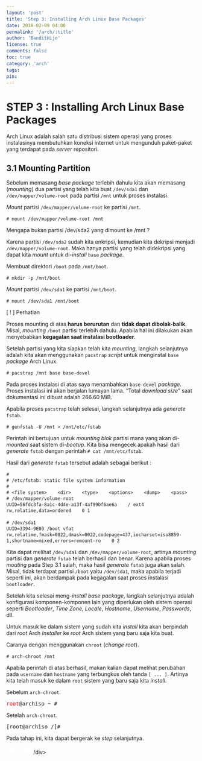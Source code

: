 ```yaml
---
layout: 'post'
title: 'Step 3: Installing Arch Linux Base Packages'
date: 2018-02-09 04:00
permalink: '/arch/:title'
author: 'BanditHijo'
license: true
comments: false
toc: true
category: 'arch'
tags:
pin:
---
```



# STEP 3 : Installing Arch Linux Base Packages

Arch Linux adalah salah satu distribusi sistem operasi yang proses instalasinya membutuhkan koneksi internet untuk mengunduh paket-paket yang terdapat pada _server_ repositori.

## 3.1 Mounting Partition

Sebelum memasang _base package_ terlebih dahulu kita akan memasang \(_mounting_\) dua partisi yang telah kita buat `/dev/sda1` dan `/dev/mapper/volume-root` pada partisi `/mnt` untuk proses instalasi.

_Mount_ partisi `/dev/mapper/volume-root` ke partisi `/mnt`.

```
# mount /dev/mapper/volume-root /mnt
```

<!-- PERTANYAAN -->
<div class="blockquote-yellow">
<div class="blockquote-yellow-title">Mengapa bukan partisi /dev/sda2 yang dimount ke /mnt ?</div>
<p>Karena partisi <code>/dev/sda2</code> sudah kita enkripsi, kemudian kita dekripsi menjadi <code>/dev/mapper/volume-root</code>. Maka hanya partisi yang telah didekripsi yang dapat kita <i>mount</i> untuk di-<i>install</i> <code>base</code> <i>package</i>.</p>
</div>

Membuat direktori `/boot` pada `/mnt/boot`.

```
# mkdir -p /mnt/boot
```

_Mount_ partisi `/dev/sda1` ke partisi `/mnt/boot`.

```
# mount /dev/sda1 /mnt/boot
```

<!-- PERHATIAN -->
<div class="blockquote-red">
<div class="blockquote-red-title">[ ! ] Perhatian</div>
<p>Proses mounting di atas <b>harus berurutan</b> dan <b>tidak dapat dibolak-balik</b>. Misal, <i>mounting</i> <code>/boot</code> partisi terlebih dahulu. Apabila hal ini dilakukan akan menyebabkan <b>kegagalan saat instalasi bootloader</b>.</p>
</div>

Setelah partisi yang kita siapkan telah kita _mounting_, langkah selanjutnya adalah kita akan menggunakan `pacstrap` _script_ untuk menginstal `base` _package_ Arch Linux.

```
# pacstrap /mnt base base-devel
```

Pada proses instalasi di atas saya menambahkan `base-devel` _package_. Proses instalasi ini akan berjalan lumayan lama. “Total _download size_” saat dokumentasi ini dibuat adalah 266.60 MiB.

Apabila proses `pacstrap` telah selesai, langkah selanjutnya ada _generate_ `fstab`.

```
# genfstab -U /mnt > /mnt/etc/fstab
```

Perintah ini bertujuan untuk _mounting blok_ partisi mana yang akan di-*mounted* saat sistem di-*bootup*.  Kita bisa mengecek apakah hasil dari _generate_ `fstab` dengan perintah `# cat /mnt/etc/fstab`.

Hasil dari _generate_ `fstab` tersebut adalah sebagai berikut :

```
#
# /etc/fstab: static file system information
#
# <file system>    <dir>    <type>    <options>    <dump>    <pass>
# /dev/mapper/volume-root
UUID=56fdc3fa-8a1c-4d4e-a13f-4af99bf6ae6a    / ext4  rw,relatime,data=ordered    0 1

# /dev/sda1
UUID=3394-9E03 /boot vfat rw,relatime,fmask=0022,dmask=0022,codepage=437,iocharset=iso8859-1,shortname=mixed,errors=remount-ro    0 2
```

Kita dapat melihat `/dev/sda1` dan `/dev/mapper/volume-root`, artinya _mounting_ partisi dan _generate_ `fstab` telah berhasil dan benar. Karena apabila proses _mouting_ pada Step 3.1 salah, maka hasil _generate_ `fstab` juga akan salah. Misal, tidak terdapat partisi `/boot` yaitu `/dev/sda1`, maka apabila terjadi seperti ini, akan berdampak pada kegagalan saat proses instalasi `bootloader`.

Setelah kita selesai meng-*install* _base package_, langkah selanjutnya adalah konfigurasi komponen-komponen lain yang diperlukan oleh sistem operasi seperti _Bootloader_, _Time Zone_, _Locale_, _Hostname_, _Username_, _Passwords_, dll.

Untuk masuk ke dalam sistem yang sudah kita _install_ kita akan berpindah dari _root_ Arch _Installer_ ke _root_ Arch sistem yang baru saja kita buat.

Caranya dengan menggunakan `chroot` \(_change root_\).

```
# arch-chroot /mnt
```

Apabila perintah di atas berhasil, makan kalian dapat melihat perubahan pada `username` dan `hostname` yang terbungkus oleh tanda `[ ... ]`. Artinya kita telah masuk ke dalam `root` sistem yang baru saja kita _install_.

Sebelum `arch-chroot`.
<pre>
<span style="color:red;">root</span>@archiso ~ #
</pre>

Setelah `arch-chroot`.
<pre>
[root@archiso /]#
</pre>

Pada tahap ini, kita dapat bergerak ke _step_ selanjutnya.


<!-- NEXT PREV BUTTON -->
<div class="post-nav">
<a class="btn-blue-l" href="/arch/step-2-disk-partitioning"><img style="width:20px;" src="/assets/img/logo/logo_ap.png"></a>
<a class="btn-blue-c" href="/arch/"><img style="width:20px;" src="/assets/img/logo/logo_menu.svg"></a>
<a class="btn-blue-r" href="/arch/step-4-set-up-bootloader"><img style="width:20px;" src="/assets/img/logo/logo_an.png"></a>
/div>
